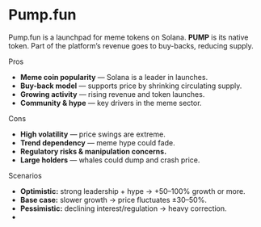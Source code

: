 # Pump.fun

Pump.fun is a launchpad for meme tokens on Solana. **PUMP** is its native token. Part of the platform’s revenue goes to buy-backs, reducing supply.

 Pros

* **Meme coin popularity** — Solana is a leader in launches.
* **Buy-back model** — supports price by shrinking circulating supply.
* **Growing activity** — rising revenue and token launches.
* **Community & hype** — key drivers in the meme sector.

 Cons

* **High volatility** — price swings are extreme.
* **Trend dependency** — meme hype could fade.
* **Regulatory risks & manipulation concerns.**
* **Large holders** — whales could dump and crash price.


 Scenarios

* **Optimistic:** strong leadership + hype → +50–100% growth or more.
* **Base case:** slower growth → price fluctuates ±30–50%.
* **Pessimistic:** declining interest/regulation → heavy correction.
* 
  

